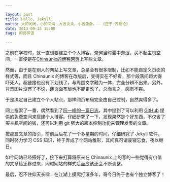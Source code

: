 ```yaml
---

layout: post
title: Hello, Jekyll!
motto: 大知闲闲，小知间间；大言炎炎，小言詹詹。——《庄子·齐物论》
date: 2013-09-15 15:00
tags: 闲言碎语

---
```


之前在学校时，就一直想要建立个个人博客，奈何当时囊中羞涩，买不起主机空间，一直便是在[Chinaunix的博客网页][CU-blog]上写些文章。

然而，由于是在别人的网站上写文章，总是会有很多限制，比如不能自定义页面的样式等，而且 Chinaunix 的博客在改版后，变得实在不好看，那个段落间距大得吓死人，超链接也没有下划线了，与周围文字融为一体，完全分辨不出来。另外，背景图片没有了不说，连页面布局也不能更改了。总而言之，感觉不爽。

<!-- more -->

于是决定自己建立个个人站点，那样网页布局完全由自己控制，自然爽得多了。

网上搜索了一番，偶然看到了[阮一峰的一篇日志][ruanyifeng-blog]，其中提到了可以利用 [GitHub][github] 提供的免费空间来搭建个人博客。仔细研究了一下，发现果然是个好东西，不仅省了买主机空间的钱，还可以利用 git 强大的版本控制功能来管理发表的文章。

按那篇文章的指引，前前后后花了一个多星期的时间，仔细研究了 Jekyll 软件，同时努力学习 CSS 知识，终于弄成了个网站雏形，其间真可谓废寝忘食，夜以继日。

如今网站已经搭好了，接下来打算将原来在 Chinaunix 上的写的一些觉得有价值的文章给迁移过来，同时网站的样式后面应该还会不断调整。

最后，忍不住仰天长啸：在江湖上摸爬打滚多年，哥今日终于也有个独立博客了！

[CU-blog]: http://silversky.blog.chinaunix.net "我的博客"
[ruanyifeng-blog]: http://www.ruanyifeng.com/blog/2012/08/blogging_with_jekyll.html "搭建一个免费的，无限流量的Blog——github Pages和Jekyll入门"
[github]: https://github.com
